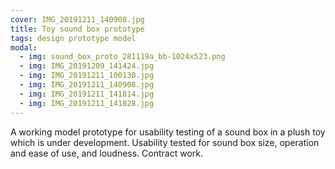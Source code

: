 ```yaml
---
cover: IMG_20191211_140908.jpg
title: Toy sound box prototype
tags: design prototype model
modal:
  - img: sound_box_proto_281119a_bb-1024x523.png
  - img: IMG_20191209_141424.jpg
  - img: IMG_20191211_100130.jpg
  - img: IMG_20191211_140908.jpg
  - img: IMG_20191211_141814.jpg
  - img: IMG_20191211_141828.jpg
---
```


A working model prototype for usability testing of a sound box in a plush toy which is under development.
Usability tested for sound box size, operation and ease of use, and loudness.
Contract work.